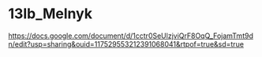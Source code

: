# 13lb_Melnyk
https://docs.google.com/document/d/1cctr0SeUlzjviQrF8OqQ_FojamTmt9dn/edit?usp=sharing&ouid=117529553212391068041&rtpof=true&sd=true
